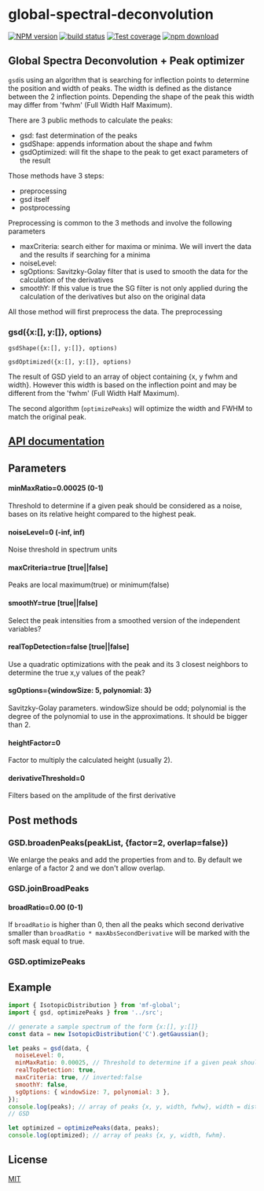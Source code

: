 # global-spectral-deconvolution

[![NPM version][npm-image]][npm-url]
[![build status][ci-image]][ci-url]
[![Test coverage][codecov-image]][codecov-url]
[![npm download][download-image]][download-url]

## Global Spectra Deconvolution + Peak optimizer

`gsd`is using an algorithm that is searching for inflection points to determine the position and width of peaks. The width is defined as the distance between the 2 inflection points. Depending the shape of the peak this width may differ from 'fwhm' (Full Width Half Maximum).

There are 3 public methods to calculate the peaks:

- gsd: fast determination of the peaks
- gsdShape: appends information about the shape and fwhm
- gsdOptimized: will fit the shape to the peak to get exact parameters of the result

Those methods have 3 steps:

- preprocessing
- gsd itself
- postprocessing

Preprocessing is common to the 3 methods and involve the following parameters

- maxCriteria: search either for maxima or minima. We will invert the data and the results if searching for a minima
- noiseLevel:
- sgOptions: Savitzky-Golay filter that is used to smooth the data for the calculation of the derivatives
- smoothY: If this value is true the SG filter is not only applied during the calculation of the derivatives but also on the original data

All those method will first preprocess the data. The preprocessing

### gsd({x:[], y:[]}, options)

`gsdShape({x:[], y:[]}, options)`

`gsdOptimized({x:[], y:[]}, options)`

The result of GSD yield to an array of object containing {x, y fwhm and width}. However this width is based on the inflection point and may be different from the 'fwhm' (Full Width Half Maximum).

The second algorithm (`optimizePeaks`) will optimize the width and FWHM to match the original peak.

## [API documentation](http://mljs.github.io/global-spectral-deconvolution/)

## Parameters

#### minMaxRatio=0.00025 (0-1)

Threshold to determine if a given peak should be considered as a noise, bases on its relative height compared to the highest peak.

#### noiseLevel=0 (-inf, inf)

Noise threshold in spectrum units

#### maxCriteria=true [true||false]

Peaks are local maximum(true) or minimum(false)

#### smoothY=true [true||false]

Select the peak intensities from a smoothed version of the independent variables?

#### realTopDetection=false [true||false]

Use a quadratic optimizations with the peak and its 3 closest neighbors to determine the true x,y values of the peak?

#### sgOptions={windowSize: 5, polynomial: 3}

Savitzky-Golay parameters. windowSize should be odd; polynomial is the degree of the polynomial to use in the approximations. It should be bigger than 2.

#### heightFactor=0

Factor to multiply the calculated height (usually 2).

#### derivativeThreshold=0

Filters based on the amplitude of the first derivative

## Post methods

### GSD.broadenPeaks(peakList, {factor=2, overlap=false})

We enlarge the peaks and add the properties from and to.
By default we enlarge of a factor 2 and we don't allow overlap.

### GSD.joinBroadPeaks

#### broadRatio=0.00 (0-1)

If `broadRatio` is higher than 0, then all the peaks which second derivative smaller than `broadRatio * maxAbsSecondDerivative` will be marked with the soft mask equal to true.

### GSD.optimizePeaks

## Example

```js
import { IsotopicDistribution } from 'mf-global';
import { gsd, optimizePeaks } from '../src';

// generate a sample spectrum of the form {x:[], y:[]}
const data = new IsotopicDistribution('C').getGaussian();

let peaks = gsd(data, {
  noiseLevel: 0,
  minMaxRatio: 0.00025, // Threshold to determine if a given peak should be considered as a noise
  realTopDetection: true,
  maxCriteria: true, // inverted:false
  smoothY: false,
  sgOptions: { windowSize: 7, polynomial: 3 },
});
console.log(peaks); // array of peaks {x, y, width, fwhw}, width = distance between inflection points
// GSD

let optimized = optimizePeaks(data, peaks);
console.log(optimized); // array of peaks {x, y, width, fwhm}.
```

## License

[MIT](./LICENSE)

[npm-image]: https://img.shields.io/npm/v/ml-gsd.svg
[npm-url]: https://npmjs.org/package/ml-gsd
[codecov-image]: https://img.shields.io/codecov/c/github/mljs/global-spectral-deconvolution.svg
[codecov-url]: https://codecov.io/gh/mljs/global-spectral-deconvolution
[ci-image]: https://github.com/mljs/global-spectral-deconvolution/workflows/Node.js%20CI/badge.svg?branch=master
[ci-url]: https://github.com/mljs/global-spectral-deconvolution/actions?query=workflow%3A%22Node.js+CI%22
[download-image]: https://img.shields.io/npm/dm/ml-gsd.svg
[download-url]: https://npmjs.org/package/ml-gsd

